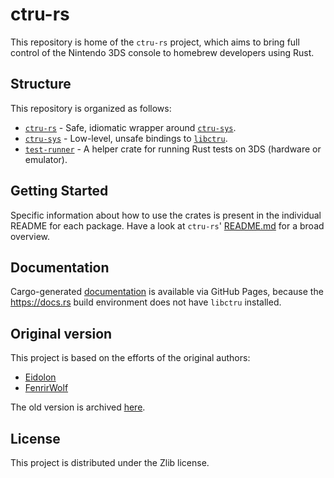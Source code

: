 # ctru-rs

This repository is home of the `ctru-rs` project, which aims to bring full control of the Nintendo 3DS console to homebrew developers using Rust.

## Structure

This repository is organized as follows:

* [`ctru-rs`](./ctru-rs) - Safe, idiomatic wrapper around [`ctru-sys`](./ctru-sys).
* [`ctru-sys`](./ctru-sys) - Low-level, unsafe bindings to [`libctru`](https://github.com/devkitPro/libctru).
* [`test-runner`](./test-runner) - A helper crate for running Rust tests on 3DS (hardware or emulator).

## Getting Started

Specific information about how to use the crates is present in the individual README for each package.
Have a look at `ctru-rs`' [README.md](./ctru-rs/README.md) for a broad overview.

## Documentation

Cargo-generated [documentation](https://rust3ds.github.io/ctru-rs/crates) is available
via GitHub Pages, because the <https://docs.rs> build environment does not have `libctru`
installed.

## Original version

This project is based on the efforts of the original authors:

* [Eidolon](https://github.com/HybridEidolon)
* [FenrirWolf](https://github.com/FenrirWolf)

The old version is archived [here](https://github.com/rust3ds/ctru-rs-old).

## License

This project is distributed under the Zlib license.
